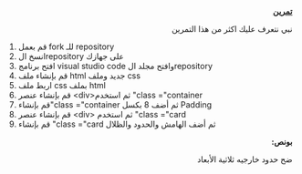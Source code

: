 <p dir="rtl">
<strong><a href="https://github.com/kuwaitcodes/web-c3-cw4">تمرين</a></strong> </p>

</p>
<p>
<p dir="rtl">
نبي نتعرف عليك اكثر من هذا التمرين</p>

</p>
<ol>

<li>قم بعمل fork للـ repository

<li>انسخ الrepository على جهازك

<li>افتح برنامج visual studio code وافتح مجلد الrepository

<li>قم بإنشاء ملف html جديد وملف css

<li>اربط ملف css بملف html

<li> قم بإنشاء عنصر &lt;div>ثم استخدم "class ="container

<li> قم بإنشاء"class ="container ثم أضف 8 بكسل Padding

<li> قم بإنشاء عنصر &lt;div> ثم استخدم "class ="card

<li> قم بإنشاء "class ="card ثم أضف الهامش والحدود والظلال
</li>
</ol>
<p>
<p dir="rtl">
<strong>بونص: </strong></p>

</p>
<p>
<p dir="rtl">
ضح حدود خارجيه ثلاثية الأبعاد</p>

</p>
<p>
<p dir="rtl">
</p>

</p>
